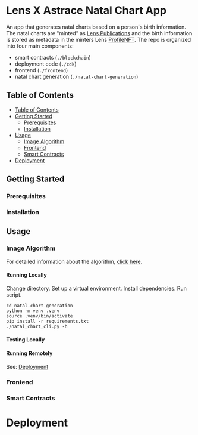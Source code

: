 # Lens X Astrace Natal Chart App

An app that generates natal charts based on a person's birth information. The natal charts are "minted" as [Lens Publications](https://docs.lens.xyz/docs/publication) and the birth information is stored as metadata in the minters Lens [ProfileNFT](https://docs.lens.xyz/docs/profile). The repo is organized into four main components:
- smart contracts (`./blockchain`)
- deployment code (`./cdk`)
- frontend (`./frontend`)
- natal chart generation (`./natal-chart-generation`)

## Table of Contents

- [Table of Contents](#table-of-contents)
- [Getting Started](#getting-started)
  - [Prerequisites](#prerequisites)
  - [Installation](#installation)
- [Usage](#usage)
  - [Image Algorithm](#image-algorithm)
  - [Frontend](#frontend)
  - [Smart Contracts](#smart-contracts)
- [Deployment](#deployment)

## Getting Started

### Prerequisites

### Installation

## Usage

### Image Algorithm

For detailed information about the algorithm, [click here](./natal-chart-generation/README.md).

#### Running Locally

Change directory. Set up a virtual environment. Install dependencies. Run script.
```
cd natal-chart-generation
python -m venv .venv
source .venv/bin/activate
pip install -r requirements.txt
./natal_chart_cli.py -h
```

#### Testing Locally

#### Running Remotely
See: [Deployment](#deployment)

### Frontend

### Smart Contracts

# Deployment
